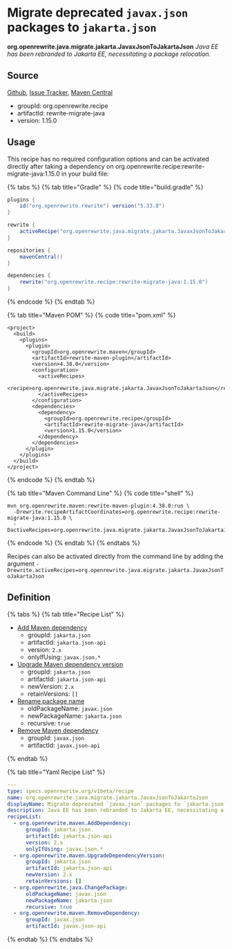 # Migrate deprecated `javax.json` packages to `jakarta.json`

**org.openrewrite.java.migrate.jakarta.JavaxJsonToJakartaJson**
_Java EE has been rebranded to Jakarta EE, necessitating a package relocation._

## Source

[Github](https://github.com/openrewrite/rewrite-migrate-java), [Issue Tracker](https://github.com/openrewrite/rewrite-migrate-java/issues), [Maven Central](https://search.maven.org/artifact/org.openrewrite.recipe/rewrite-migrate-java/1.15.0/jar)

* groupId: org.openrewrite.recipe
* artifactId: rewrite-migrate-java
* version: 1.15.0


## Usage

This recipe has no required configuration options and can be activated directly after taking a dependency on org.openrewrite.recipe:rewrite-migrate-java:1.15.0 in your build file:

{% tabs %}
{% tab title="Gradle" %}
{% code title="build.gradle" %}
```groovy
plugins {
    id("org.openrewrite.rewrite") version("5.33.0")
}

rewrite {
    activeRecipe("org.openrewrite.java.migrate.jakarta.JavaxJsonToJakartaJson")
}

repositories {
    mavenCentral()
}

dependencies {
    rewrite("org.openrewrite.recipe:rewrite-migrate-java:1.15.0")
}
```
{% endcode %}
{% endtab %}

{% tab title="Maven POM" %}
{% code title="pom.xml" %}
```markup
<project>
  <build>
    <plugins>
      <plugin>
        <groupId>org.openrewrite.maven</groupId>
        <artifactId>rewrite-maven-plugin</artifactId>
        <version>4.38.0</version>
        <configuration>
          <activeRecipes>
            <recipe>org.openrewrite.java.migrate.jakarta.JavaxJsonToJakartaJson</recipe>
          </activeRecipes>
        </configuration>
        <dependencies>
          <dependency>
            <groupId>org.openrewrite.recipe</groupId>
            <artifactId>rewrite-migrate-java</artifactId>
            <version>1.15.0</version>
          </dependency>
        </dependencies>
      </plugin>
    </plugins>
  </build>
</project>
```
{% endcode %}
{% endtab %}

{% tab title="Maven Command Line" %}
{% code title="shell" %}
```shell
mvn org.openrewrite.maven:rewrite-maven-plugin:4.38.0:run \
  -Drewrite.recipeArtifactCoordinates=org.openrewrite.recipe:rewrite-migrate-java:1.15.0 \
  -DactiveRecipes=org.openrewrite.java.migrate.jakarta.JavaxJsonToJakartaJson
```
{% endcode %}
{% endtab %}
{% endtabs %}

Recipes can also be activated directly from the command line by adding the argument `-Drewrite.activeRecipes=org.openrewrite.java.migrate.jakarta.JavaxJsonToJakartaJson`

## Definition

{% tabs %}
{% tab title="Recipe List" %}
* [Add Maven dependency](../../../maven/adddependency.md)
  * groupId: `jakarta.json`
  * artifactId: `jakarta.json-api`
  * version: `2.x`
  * onlyIfUsing: `javax.json.*`
* [Upgrade Maven dependency version](../../../maven/upgradedependencyversion.md)
  * groupId: `jakarta.json`
  * artifactId: `jakarta.json-api`
  * newVersion: `2.x`
  * retainVersions: `[]`
* [Rename package name](../../../java/changepackage.md)
  * oldPackageName: `javax.json`
  * newPackageName: `jakarta.json`
  * recursive: `true`
* [Remove Maven dependency](../../../maven/removedependency.md)
  * groupId: `javax.json`
  * artifactId: `javax.json-api`

{% endtab %}

{% tab title="Yaml Recipe List" %}
```yaml
---
type: specs.openrewrite.org/v1beta/recipe
name: org.openrewrite.java.migrate.jakarta.JavaxJsonToJakartaJson
displayName: Migrate deprecated `javax.json` packages to `jakarta.json`
description: Java EE has been rebranded to Jakarta EE, necessitating a package relocation.
recipeList:
  - org.openrewrite.maven.AddDependency:
      groupId: jakarta.json
      artifactId: jakarta.json-api
      version: 2.x
      onlyIfUsing: javax.json.*
  - org.openrewrite.maven.UpgradeDependencyVersion:
      groupId: jakarta.json
      artifactId: jakarta.json-api
      newVersion: 2.x
      retainVersions: []
  - org.openrewrite.java.ChangePackage:
      oldPackageName: javax.json
      newPackageName: jakarta.json
      recursive: true
  - org.openrewrite.maven.RemoveDependency:
      groupId: javax.json
      artifactId: javax.json-api

```
{% endtab %}
{% endtabs %}
